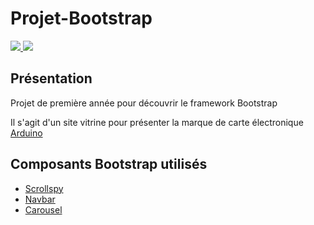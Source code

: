 # Projet-Bootstrap

<a href="https://getbootstrap.com/"> <img src="https://img.shields.io/badge/Bootstrap-4.3.1-%237952B3"> </a>
<a href="https://jquery.com/"> <img src="https://img.shields.io/badge/jQuery-3.3.1-%230769AD"> </a>

## Présentation 

Projet de première année pour découvrir le framework Bootstrap

Il s'agit d'un site vitrine pour présenter la marque de carte électronique [Arduino](https://www.arduino.cc/)

## Composants Bootstrap utilisés

* [Scrollspy](https://getbootstrap.com/docs/4.3/components/scrollspy/)
* [Navbar](https://getbootstrap.com/docs/4.3/components/navbar/)
* [Carousel](https://getbootstrap.com/docs/4.3/components/carousel/)